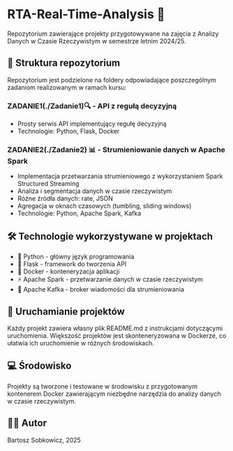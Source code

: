 # RTA-Real-Time-Analysis 🚀

Repozytorium zawierające projekty przygotowywane na zajęcia z Analizy Danych w Czasie Rzeczywistym w semestrze letnim 2024/25.

## 📂 Struktura repozytorium

Repozytorium jest podzielone na foldery odpowiadające poszczególnym zadaniom realizowanym w ramach kursu:

### ZADANIE1(./Zadanie1)🔍 - API z regułą decyzyjną
- Prosty serwis API implementujący regułę decyzyjną
- Technologie: Python, Flask, Docker

### ZADANIE2(./Zadanie2) 📊 - Strumieniowanie danych w Apache Spark
- Implementacja przetwarzania strumieniowego z wykorzystaniem Spark Structured Streaming
- Analiza i segmentacja danych w czasie rzeczywistym
- Różne źródła danych: rate, JSON
- Agregacja w oknach czasowych (tumbling, sliding windows)
- Technologie: Python, Apache Spark, Kafka

## 🛠 Technologie wykorzystywane w projektach

- 🐍 Python - główny język programowania
- 🔌 Flask - framework do tworzenia API
- 🐳 Docker - konteneryzacja aplikacji
- ⚡ Apache Spark - przetwarzanie danych w czasie rzeczywistym
- 📮 Apache Kafka - broker wiadomości dla strumieniowania

## 🚀 Uruchamianie projektów

Każdy projekt zawiera własny plik README.md z instrukcjami dotyczącymi uruchomienia. Większość projektów jest skonteneryzowana w Dockerze, co ułatwia ich uruchomienie w różnych środowiskach.

## 💻 Środowisko

Projekty są tworzone i testowane w środowisku z przygotowanym kontenerem Docker zawierającym niezbędne narzędzia do analizy danych w czasie rzeczywistym.

## 👨‍💻 Autor

Bartosz Sobkowicz, 2025
